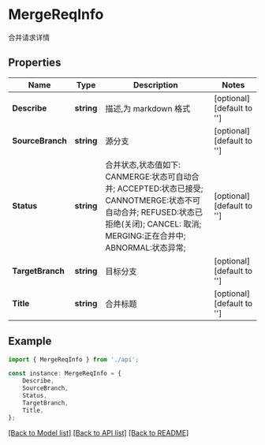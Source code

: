 # MergeReqInfo

合并请求详情

## Properties

Name | Type | Description | Notes
------------ | ------------- | ------------- | -------------
**Describe** | **string** | 描述,为 markdown 格式 | [optional] [default to '']
**SourceBranch** | **string** | 源分支 | [optional] [default to '']
**Status** | **string** | 合并状态,状态值如下:  CANMERGE:状态可自动合并;  ACCEPTED:状态已接受;  CANNOTMERGE:状态不可自动合并;  REFUSED:状态已拒绝(关闭);  CANCEL: 取消;  MERGING:正在合并中;  ABNORMAL:状态异常; | [optional] [default to '']
**TargetBranch** | **string** | 目标分支 | [optional] [default to '']
**Title** | **string** | 合并标题 | [optional] [default to '']

## Example

```typescript
import { MergeReqInfo } from './api';

const instance: MergeReqInfo = {
    Describe,
    SourceBranch,
    Status,
    TargetBranch,
    Title,
};
```

[[Back to Model list]](../README.md#documentation-for-models) [[Back to API list]](../README.md#documentation-for-api-endpoints) [[Back to README]](../README.md)
